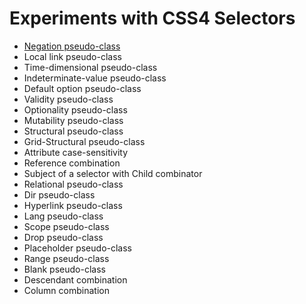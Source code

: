 # Experiments with CSS4 Selectors

- [Negation pseudo-class](source/negation-pseudo-class.css)
- Local link pseudo-class
- Time-dimensional pseudo-class
- Indeterminate-value pseudo-class
- Default option pseudo-class
- Validity pseudo-class
- Optionality pseudo-class
- Mutability pseudo-class
- Structural pseudo-class
- Grid-Structural pseudo-class
- Attribute case-sensitivity
- Reference combination
- Subject of a selector with Child combinator
- Relational pseudo-class
- Dir pseudo-class
- Hyperlink pseudo-class
- Lang pseudo-class
- Scope pseudo-class
- Drop pseudo-class
- Placeholder pseudo-class
- Range pseudo-class
- Blank pseudo-class
- Descendant combination
- Column combination